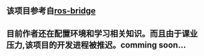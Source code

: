 ## 该项目参考自[ros-bridge](https://github.com/carla-simulator/ros-bridge)
## 目前作者还在配置环境和学习相关知识。而且由于课业压力,该项目的开发进程被推迟。comming soon...
